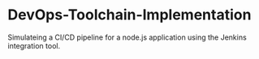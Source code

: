 # DevOps-Toolchain-Implementation
Simulateing a CI/CD pipeline for a node.js application using the Jenkins integration tool.
